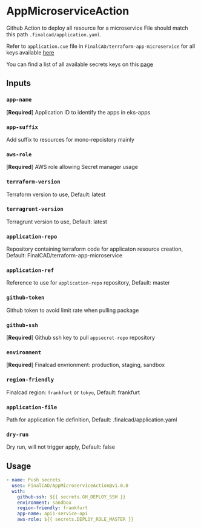 # AppMicroserviceAction

Github Action to deploy all resource for a microservice
File should match this path `.finalcad/application.yaml`.

Refer to `application.cue` file in `FinalCAD/terraform-app-microservice` for all keys available [here](https://github.com/FinalCAD/terraform-app-microservice)

You can find a list of all available secrets keys on this [page](https://finalcad.atlassian.net/wiki/spaces/INFRA/pages/3213590529/Security+secrets)

## Inputs
### `app-name`
[**Required**] Application ID to identify the apps in eks-apps

### `app-suffix`
Add suffix to resources for mono-repoistory mainly

### `aws-role`
[**Required**] AWS role allowing Secret manager usage

### `terraform-version`
Terraform version to use, Default: latest

### `terragrunt-version`
Terragrunt version to use, Default: latest

### `application-repo`
Repository containing terraform code for applicaton resource creation, Default: FinalCAD/terraform-app-microservice

### `application-ref`
Reference to use for `application-repo` repository, Default: master

### `github-token`
Github token to avoid limit rate when pulling package

### `github-ssh`
[**Required**] Github ssh key to pull `appsecret-repo` repository

### `environment`
[**Required**] Finalcad envrionment: production, staging, sandbox

### `region-friendly`
Finalcad region: `frankfurt` or `tokyo`, Default: frankfurt

### `application-file`
Path for application file definition, Default: .finalcad/application.yaml

### `dry-run`
Dry run, will not trigger apply, Default: false

## Usage

```yaml
- name: Push secrets
  uses: FinalCAD/AppMicroserviceAction@v1.0.0
  with:
    github-ssh: ${{ secrets.GH_DEPLOY_SSH }}
    environment: sandbox
    region-friendly: frankfurt
    app-name: api1-service-api
    aws-role: ${{ secrets.DEPLOY_ROLE_MASTER }}
```
